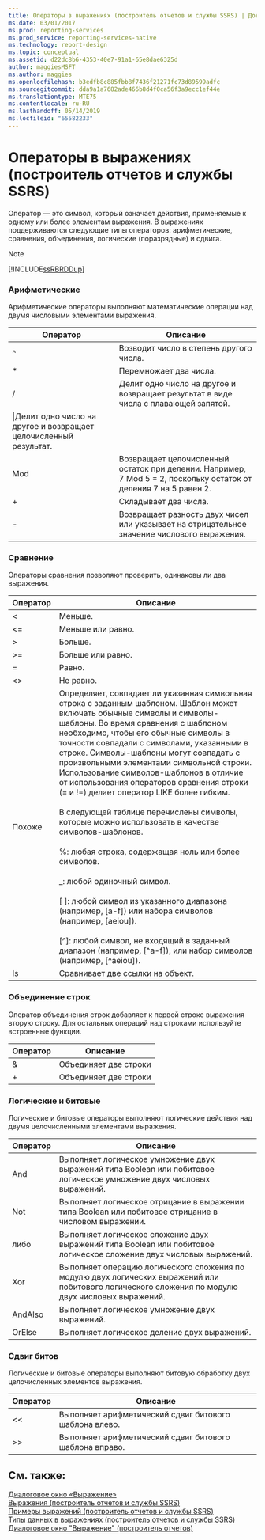 ```yaml
---
title: Операторы в выражениях (построитель отчетов и службы SSRS) | Документы Майкрософт
ms.date: 03/01/2017
ms.prod: reporting-services
ms.prod_service: reporting-services-native
ms.technology: report-design
ms.topic: conceptual
ms.assetid: d22dc8b6-4353-40e7-91a1-65e8dae6325d
author: maggiesMSFT
ms.author: maggies
ms.openlocfilehash: b3edfb8c885fbb8f7436f21271fc73d89599adfc
ms.sourcegitcommit: dda9a1a7682ade466b8d4f0ca56f3a9ecc1ef44e
ms.translationtype: MTE75
ms.contentlocale: ru-RU
ms.lasthandoff: 05/14/2019
ms.locfileid: "65582233"
---
```

# <a name="operators-in-expressions-report-builder-and-ssrs"></a>Операторы в выражениях (построитель отчетов и службы SSRS)
  Оператор — это символ, который означает действия, применяемые к одному или более элементам выражения. В выражениях поддерживаются следующие типы операторов: арифметические, сравнения, объединения, логические (поразрядные) и сдвига.  
  
> [!NOTE]  
>  [!INCLUDE[ssRBRDDup](../../includes/ssrbrddup-md.md)]  
  
### <a name="arithmetic"></a>Арифметические  
 Арифметические операторы выполняют математические операции над двумя числовыми элементами выражения.  
  
|Оператор|Описание|  
|--------------|-----------------|  
|^|Возводит число в степень другого числа.|  
|*|Перемножает два числа.|  
|/|Делит одно число на другое и возвращает результат в виде числа с плавающей запятой.|  
|\|Делит одно число на другое и возвращает целочисленный результат.|  
|Mod|Возвращает целочисленный остаток при делении. Например, 7 Mod 5 = 2, поскольку остаток от деления 7 на 5 равен 2.|  
|+|Складывает два числа.|  
|-|Возвращает разность двух чисел или указывает на отрицательное значение числового выражения.|  
  
### <a name="comparison"></a>Сравнение  
 Операторы сравнения позволяют проверить, одинаковы ли два выражения.  
  
|Оператор|Описание|  
|--------------|-----------------|  
|<|Меньше.|  
|\<=|Меньше или равно.|  
|>|Больше.|  
|>=|Больше или равно.|  
|=|Равно.|  
|<>|Не равно.|  
|Похоже|Определяет, совпадает ли указанная символьная строка с заданным шаблоном. Шаблон может включать обычные символы и символы-шаблоны. Во время сравнения с шаблоном необходимо, чтобы его обычные символы в точности совпадали с символами, указанными в строке. Символы-шаблоны могут совпадать с произвольными элементами символьной строки. Использование символов-шаблонов в отличие от использования операторов сравнения строки (= и !=) делает оператор LIKE более гибким.<br /><br /> В следующей таблице перечислены символы, которые можно использовать в качестве символов-шаблонов.<br /><br /> %: любая строка, содержащая ноль или более символов.<br /><br /> _: любой одиночный символ.<br /><br /> [ ]: любой символ из указанного диапазона (например, [a-f]) или набора символов (например, [aeiou]).<br /><br /> [^]: любой символ, не входящий в заданный диапазон (например, [^a-f]), или набор символов (например, [^aeiou]).|  
|Is|Сравнивает две ссылки на объект.|  
  
### <a name="string-concatenation"></a>Объединение строк  
 Оператор объединения строк добавляет к первой строке выражения вторую строку. Для остальных операций над строками используйте встроенные функции.  
  
|Оператор|Описание|  
|--------------|-----------------|  
|&|Объединяет две строки|  
|+|Объединяет две строки|  
  
### <a name="logical-and-bitwise"></a>Логические и битовые  
 Логические и битовые операторы выполняют логические действия над двумя целочисленными элементами выражения.  
  
|Оператор|Описание|  
|--------------|-----------------|  
|And|Выполняет логическое умножение двух выражений типа Boolean или побитовое логическое умножение двух числовых выражений.|  
|Not|Выполняет логическое отрицание в выражении типа Boolean или побитовое отрицание в числовом выражении.|  
|либо|Выполняет логическое сложение двух выражений типа Boolean или побитовое логическое сложение двух числовых выражений.|  
|Xor|Выполняет операцию логического сложения по модулю двух логических выражений или побитового логического сложения по модулю двух числовых выражений.|  
|AndAlso|Выполняет логическое умножение двух выражений.|  
|OrElse|Выполняет логическое деление двух выражений.|  
  
### <a name="bit-shift"></a>Сдвиг битов  
 Логические и битовые операторы выполняют битовую обработку двух целочисленных элементов выражения.  
  
|Оператор|Описание|  
|--------------|-----------------|  
|<\<|Выполняет арифметический сдвиг битового шаблона влево.|  
|>>|Выполняет арифметический сдвиг битового шаблона вправо.|  
  
## <a name="see-also"></a>См. также:  
 [Диалоговое окно «Выражение»](https://msdn.microsoft.com/library/e6c74ccb-4594-4d4f-b958-618d710e34eb)   
 [Выражения (построитель отчетов и службы SSRS)](../../reporting-services/report-design/expressions-report-builder-and-ssrs.md)   
 [Примеры выражений (построитель отчетов и службы SSRS)](../../reporting-services/report-design/expression-examples-report-builder-and-ssrs.md)   
 [Типы данных в выражениях (построитель отчетов и службы SSRS)](../../reporting-services/report-design/data-types-in-expressions-report-builder-and-ssrs.md)   
 [Диалоговое окно "Выражение" (построитель отчетов)](https://msdn.microsoft.com/library/e89c4d97-5d41-4b55-8695-79329edac15d)  
  
  
